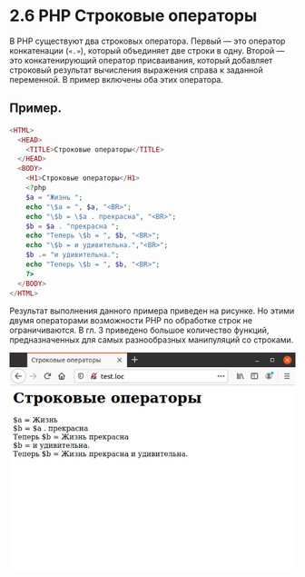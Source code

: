 # 2.6 PHP Строковые операторы

В РНР существуют два строковых оператора. Первый — это оператор 
конкатенации (`«.»`), который объединяет две строки в одну. Второй — это 
конкатенирующий оператор присваивания, который добавляет строковый результат 
вычисления выражения справа к заданной переменной. В пример включены оба
этих оператора.

## Пример.

```php
<HTML>
  <HEAD>
    <TITLE>Строковые операторы</TITLE>
  </HEAD>
  <BODY>
    <H1>Строковые операторы</H1>
    <?php
    $a = "Жизнь ";
    echo "\$a = ", $a, "<BR>";
    echo "\$b = \$a . прекрасна", "<BR>";
    $b = $a . "прекрасна ";
    echo "Теперь \$b = ", $b, "<BR>";
    echo "\$b = и удивительна.","<BR>";
    $b .= "и удивительна.";
    echo "Теперь \$b = ", $b, "<BR>";
    ?>
  </BODY>
</HTML>
```

Результат выполнения данного примера приведен на рисунке. Но этими 
двумя операторами возможности РНР по обработке строк не ограничиваются.
В гл. 3 приведено большое количество функций, предназначенных для самых
разнообразных манипуляций со строками.

![Строковый оператор](images/strokovye-operatorypng.png)
